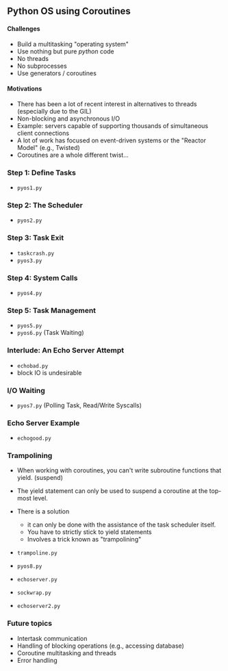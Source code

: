 ## Python OS using Coroutines

#### Challenges

- Build a multitasking "operating system"
- Use nothing but pure *python* code
- No threads
- No subprocesses
- Use generators / coroutines

#### Motivations

- There has been a lot of recent interest in alternatives to threads (especially due to the GIL)
- Non-blocking and asynchronous I/O
- Example: servers capable of supporting thousands of simultaneous client connections
- A lot of work has focused on event-driven systems or the "Reactor Model" (e.g., Twisted)
- Coroutines are a whole different twist...


### Step 1: Define Tasks

- `pyos1.py`

### Step 2: The Scheduler

- `pyos2.py`

### Step 3: Task Exit

- `taskcrash.py`
- `pyos3.py`

### Step 4: System Calls

- `pyos4.py`

### Step 5: Task Management

- `pyos5.py`
- `pyos6.py` (Task Waiting)

### Interlude: An Echo Server Attempt

- `echobad.py`
- block IO is undesirable

### I/O Waiting

- `pyos7.py` (Polling Task, Read/Write Syscalls)

### Echo Server Example

- `echogood.py`

### Trampolining

- When working with coroutines, you can't write subroutine functions that yield. (suspend)
- The yield statement can only be used to suspend a coroutine at the top-most level.
- There is a solution
    - it can only be done with the assistance of the task scheduler itself.
    - You have to strictly stick to yield statements
    - Involves a trick known as "trampolining"

- `trampoline.py`
- `pyos8.py`
- `echoserver.py`
- `sockwrap.py`
- `echoserver2.py`

### Future topics

- Intertask communication
- Handling of blocking operations (e.g., accessing database)
- Coroutine multitasking and threads
- Error handling
